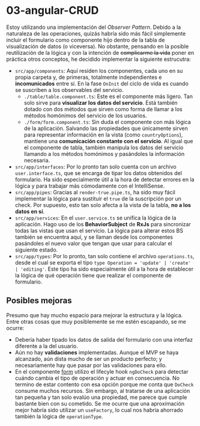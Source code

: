 # 03-angular-CRUD

Estoy utilizando una implementación del *Observer Pattern*. Debido a la naturaleza de las operaciones, quizás habría sido más fácil simplemente incluir el formulario como componente hijo dentro de la tabla de visualización de datos (o viceversa). No obstante, pensando en la posible reutilización de la lógica y con la intención de <s>complicarme la vida</s> poner en práctica otros conceptos, he decidido implementar la siguiente estrucutra:

- `src/app/components`: Aquí residen los componentes, cada uno en su propia carpeta y, de primeras, totalmente independientes e **incomunicados** entre sí. En la fase `OnInit` del ciclo de vida es cuando se suscriben a los observables del servicio.
  - `./table/table.component.ts`: Este es el componente más ligero. Tan solo sirve para **visualizar los datos del servicio**. Está también dotado con dos métodos que sirven como forma de llamar a los métodos homónimos del servicio de los usuarios.
  - `./form/form.component.ts`: Sin duda el componente con más lógica de la aplicación. Salvando las propiedades que únicamente sirven para representar información en la vista (como `countryOptions`), mantiene una **comunicación constante con el servicio**. Al igual que el componente de tabla, también manipula los datos del servicio llamando a los métodos homónimos y pasándoles la información necesaria. 
- `src/app/interfaces`: Por lo pronto tan solo cuenta con un archivo `user.interface.ts`, que se encarga de tipar los datos obtenidos del formulario. Ha sido especialmente útil a la hora de detectar errores en la lógica y para trabajar más cómodamente con el IntelliSense.
- `src/app/pipes`: Gracias al `render-true.pipe.ts`, ha sido muy fácil implementar la lógica para sustituir el `true` de la suscripción por un check. Por supuesto, esto tan solo afecta a la vista de la tabla, **no a los datos en sí**.
- `src/app/services`: En el `user.service.ts` se unifica la lógica de la aplicación. Hago uso de los **BehaviorSubject** de **RxJs** para sincronizar todas las vistas que usan el servicio. La lógica para alterar estos BS también se encuentra aquí, y se llaman desde los componentes pasándoles el nuevo valor que tengan que usar para calcular el siguiente estado.
- `src/app/types`: Por lo pronto, tan solo contiene el archivo `operations.ts`, desde el cual se exporta el tipo `type Operation = 'update' | 'create' | 'editing'`. Este tipo ha sido especialmente útil a la hora de establecer la lógica de qué operación tiene que realizar el componente de formulario.


## Posibles mejoras
Presumo que hay mucho espacio para mejorar la estructura y la lógica. Entre otras cosas que muy posiblemente se me estén escapando, se me ocurre:

- Debería haber tipado los datos de salida del formulario con una interfaz diferente a la del usuario.
- Aún no hay **validaciones** implementadas. Aunque el MVP se haya alcanzado, aún dista mucho de ser un producto perfecto; y necesariamente hay que pasar por las validaciones para ello.
- En el componente [form](./src/app/components/form/form.component.ts) utilizo el lifecyle hook `ngDoCheck` para detectar cuándo cambia el tipo de operación y actuar en consecuencia. No termino de estar contento con esa opción porque me conta que `DoCheck` consume muchos recursos. Sin embargo, al tratarse de una aplicación tan pequeña y tan solo evalúo una propiedad, me parece que cumple bastante bien con su cometido. Se me ocurre que una aproximación mejor habría sido utilizar un `useFactory`, lo cual nos habría ahorrado también la lógica de `operationType`. 